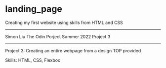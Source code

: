 # landing_page
Creating my first website using skills from HTML and CSS

*************************************************************************************
Simon Liu
The Odin Porject 
Summer 2022
Project 3
*************************************************************************************
Project 3: Creating an entire webpage from a design TOP provided

Skills: HTML, CSS, Flexbox 